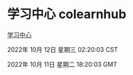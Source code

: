 # 学习中心 colearnhub
[学习中心](http://27.19.33.125:56308/colearnhub/)

2022年 10月 12日 星期三 02:20:03 CST

2022年 10月 11日 星期二 18:20:03 GMT
